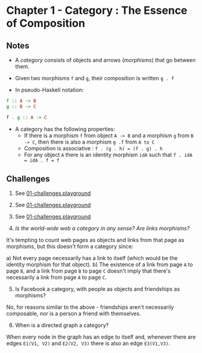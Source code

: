 # Chapter 1 - Category : The Essence of Composition

## Notes

- A _category_ consists of objects and arrows (_morphisms_) that go between
  them.

- Given two morphisms `f` and `g`, their composition is written `g . f`

- In pseudo-Haskell notation:

```haskell
f :: A -> B
g :: B -> C

f . g :: A -> C
```

- A category has the following properties:
    - If there is a morphism `f` from object `A -> B` and a morphism `g` from `B
      -> C`, then there is also a morphism `g .f` from `A to C`
    - Composition is associative : `f . (g . h) = (f . g) . h`
    - For any object `A` there is an identity morphism `idA` such that `f . idA
      = idA . f = f`


## Challenges

1. See [01-challenges.playground](01-challenges.playground/Contents.swift)

2. See [01-challenges.playground](01-challenges.playground/Contents.swift)

3. See [01-challenges.playground](01-challenges.playground/Contents.swift)

4. _Is the world-wide web a category in any sense? Are links morphisms?_

It's tempting to count web pages as objects and links from that page as
morphisms, but this doesn't form a category since:

a) Not every page necessarily has a link to itself (which would be the identity
morphism for that object).
b) The existence of a link from page `A` to page `B`, and a link from page `B`
to page `C` doesn't imply that there's necessarily a link from page `A` to page
`C`.

5. Is Facebook a category, with people as objects and friendships as morphisms?

No, for reasons similar to the above - friendships aren't necessarily
composable, nor is a person a friend with themselves.

6. When is a directed graph a category?

When every node in the graph has an edge to itself and, whenever there are edges
`E1(V1, V2)` and `E2(V2, V3)` there is also an edge `E3(V1,V3)`.
